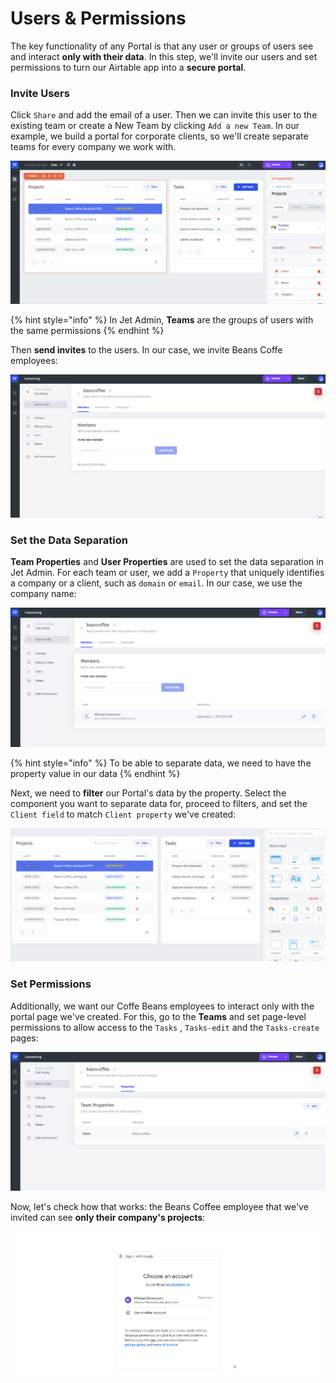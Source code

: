 # Users & Permissions

The key functionality of any Portal is that any user or groups of users see and interact **only with their data**. In this step, we'll invite our users and set permissions to turn our Airtable app into a **secure portal**.

### Invite Users

Click `Share` and add the email of a user. Then we can invite this user to the existing team or create a New Team by clicking `Add a new Team`. In our example, we build a portal for corporate clients, so we'll create separate teams for every company we work with.

![](../../.gitbook/assets/Quickstart-portal14.gif)

{% hint style="info" %}
In Jet Admin, **Teams** are the groups of users with the same permissions
{% endhint %}

Then **send invites** to the users. In our case, we invite Beans Coffe employees:

![](../../.gitbook/assets/Quickstart-portal16.gif)

### Set the Data Separation

**Team Properties** and **User Properties** are used to set the data separation in Jet Admin. For each team or user, we add a `Property` that uniquely identifies a company or a client, such as `domain` or `email`. In our case, we use the company name:

![](../../.gitbook/assets/Quickstart-portal18.gif)

{% hint style="info" %}
To be able to separate data, we need to have the property value in our data
{% endhint %}

Next, we need to **filter** our Portal's data by the property. Select the component you want to separate data for, proceed to filters, and set the `Client field` to match `Client property` we've created:

![](../../.gitbook/assets/Quickstart-portal23.gif)

### Set Permissions

Additionally, we want our Coffe Beans employees to interact only with the portal page we've created. For this, go to the **Teams** and set page-level permissions to allow access to the `Tasks` , `Tasks-edit` and the `Tasks-create` pages:

![](../../.gitbook/assets/Quickstart-portal19.gif)

Now, let's check how that works: the Beans Coffee employee that we've invited can see **only their company's projects**:

![](../../.gitbook/assets/Quickstart-portal22.gif)
